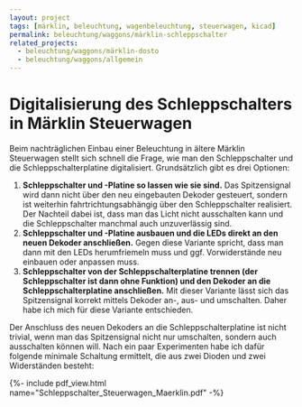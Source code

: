 ```yaml
---
layout: project
tags: [märklin, beleuchtung, wagenbeleuchtung, steuerwagen, kicad]
permalink: beleuchtung/waggons/märklin-schleppschalter
related_projects:
  - beleuchtung/waggons/märklin-dosto
  - beleuchtung/waggons/allgemein
---
```


# Digitalisierung des Schleppschalters in Märklin Steuerwagen

Beim nachträglichen Einbau einer Beleuchtung in ältere Märklin Steuerwagen stellt sich schnell die Frage, wie man den Schleppschalter und die Schleppschalterplatine digitalisiert.
Grundsätzlich gibt es drei Optionen:
1. **Schleppschalter und -Platine so lassen wie sie sind.** Das Spitzensignal wird dann nicht über den neu eingebauten Dekoder gesteuert, sondern ist weiterhin fahrtrichtungsabhängig über den Schleppschalter realisiert. Der Nachteil dabei ist, dass man das Licht nicht ausschalten kann und die Schleppschalter manchmal auch unzuverlässig sind.
2. **Schleppschalter und -Platine ausbauen und die LEDs direkt an den neuen Dekoder anschließen.** Gegen diese Variante spricht, dass man dann mit den LEDs herumfriemeln muss und ggf. Vorwiderstände neu einbauen oder anpassen muss.
3. **Schleppschalter von der Schleppschalterplatine trennen (der Schleppschalter ist dann ohne Funktion) und den Dekoder an die Schleppschalterplatine anschließen.** Mit dieser Variante lässt sich das Spitzensignal korrekt mittels Dekoder an-, aus- und umschalten. Daher habe ich mich für diese Variante entschieden.

Der Anschluss des neuen Dekoders an die Schleppschalterplatine ist nicht trivial, wenn man das Spitzensignal nicht nur umschalten, sondern auch ausschalten können will.
Nach ein paar Experimenten habe ich dafür folgende minimale Schaltung ermittelt, die aus zwei Dioden und zwei Widerständen besteht:

{%- include pdf_view.html name="Schleppschalter_Steuerwagen_Maerklin.pdf" -%}
